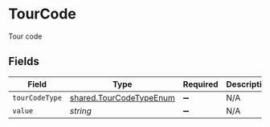 # TourCode

Tour code


## Fields

| Field                                                                     | Type                                                                      | Required                                                                  | Description                                                               |
| ------------------------------------------------------------------------- | ------------------------------------------------------------------------- | ------------------------------------------------------------------------- | ------------------------------------------------------------------------- |
| `tourCodeType`                                                            | [shared.TourCodeTypeEnum](../../../sdk/models/shared/tourcodetypeenum.md) | :heavy_minus_sign:                                                        | N/A                                                                       |
| `value`                                                                   | *string*                                                                  | :heavy_minus_sign:                                                        | N/A                                                                       |